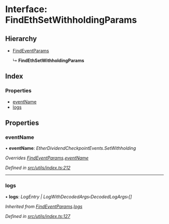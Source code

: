 # Interface: FindEthSetWithholdingParams

## Hierarchy

- [FindEventParams](_utils_index_.findeventparams.md)

  ↳ **FindEthSetWithholdingParams**

## Index

### Properties

- [eventName](_utils_index_.findethsetwithholdingparams.md#eventname)
- [logs](_utils_index_.findethsetwithholdingparams.md#logs)

## Properties

### eventName

• **eventName**: _EtherDividendCheckpointEvents.SetWithholding_

_Overrides [FindEventParams](_utils_index_.findeventparams.md).[eventName](_utils_index_.findeventparams.md#eventname)_

_Defined in [src/utils/index.ts:212](https://github.com/PolymathNetwork/polymath-sdk/blob/a1cd5e3/src/utils/index.ts#L212)_

---

### logs

• **logs**: _LogEntry | LogWithDecodedArgs‹DecodedLogArgs›[]_

_Inherited from [FindEventParams](_utils_index_.findeventparams.md).[logs](_utils_index_.findeventparams.md#logs)_

_Defined in [src/utils/index.ts:127](https://github.com/PolymathNetwork/polymath-sdk/blob/a1cd5e3/src/utils/index.ts#L127)_
